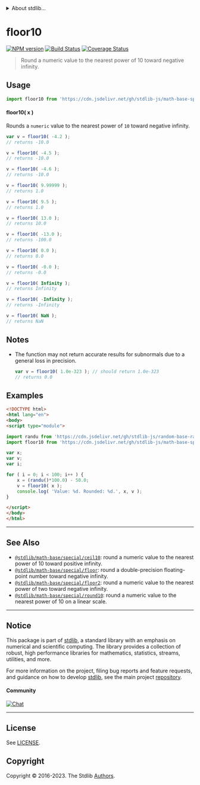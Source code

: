 <!--

@license Apache-2.0

Copyright (c) 2018 The Stdlib Authors.

Licensed under the Apache License, Version 2.0 (the "License");
you may not use this file except in compliance with the License.
You may obtain a copy of the License at

   http://www.apache.org/licenses/LICENSE-2.0

Unless required by applicable law or agreed to in writing, software
distributed under the License is distributed on an "AS IS" BASIS,
WITHOUT WARRANTIES OR CONDITIONS OF ANY KIND, either express or implied.
See the License for the specific language governing permissions and
limitations under the License.

-->


<details>
  <summary>
    About stdlib...
  </summary>
  <p>We believe in a future in which the web is a preferred environment for numerical computation. To help realize this future, we've built stdlib. stdlib is a standard library, with an emphasis on numerical and scientific computation, written in JavaScript (and C) for execution in browsers and in Node.js.</p>
  <p>The library is fully decomposable, being architected in such a way that you can swap out and mix and match APIs and functionality to cater to your exact preferences and use cases.</p>
  <p>When you use stdlib, you can be absolutely certain that you are using the most thorough, rigorous, well-written, studied, documented, tested, measured, and high-quality code out there.</p>
  <p>To join us in bringing numerical computing to the web, get started by checking us out on <a href="https://github.com/stdlib-js/stdlib">GitHub</a>, and please consider <a href="https://opencollective.com/stdlib">financially supporting stdlib</a>. We greatly appreciate your continued support!</p>
</details>

# floor10

[![NPM version][npm-image]][npm-url] [![Build Status][test-image]][test-url] [![Coverage Status][coverage-image]][coverage-url] <!-- [![dependencies][dependencies-image]][dependencies-url] -->

> Round a numeric value to the nearest power of 10 toward negative infinity.



<section class="usage">

## Usage

```javascript
import floor10 from 'https://cdn.jsdelivr.net/gh/stdlib-js/math-base-special-floor10@esm/index.mjs';
```

#### floor10( x )

Rounds a `numeric` value to the nearest power of `10` toward negative infinity.

```javascript
var v = floor10( -4.2 );
// returns -10.0

v = floor10( -4.5 );
// returns -10.0

v = floor10( -4.6 );
// returns -10.0

v = floor10( 9.99999 );
// returns 1.0

v = floor10( 9.5 );
// returns 1.0

v = floor10( 13.0 );
// returns 10.0

v = floor10( -13.0 );
// returns -100.0

v = floor10( 0.0 );
// returns 0.0

v = floor10( -0.0 );
// returns -0.0

v = floor10( Infinity );
// returns Infinity

v = floor10( -Infinity );
// returns -Infinity

v = floor10( NaN );
// returns NaN
```

</section>

<!-- /.usage -->

<section class="notes">

## Notes

-   The function may not return accurate results for subnormals due to a general loss in precision.

    ```javascript
    var v = floor10( 1.0e-323 ); // should return 1.0e-323
    // returns 0.0
    ```

</section>

<!-- /.notes -->

<section class="examples">

## Examples

<!-- eslint no-undef: "error" -->

```html
<!DOCTYPE html>
<html lang="en">
<body>
<script type="module">

import randu from 'https://cdn.jsdelivr.net/gh/stdlib-js/random-base-randu@esm/index.mjs';
import floor10 from 'https://cdn.jsdelivr.net/gh/stdlib-js/math-base-special-floor10@esm/index.mjs';

var x;
var v;
var i;

for ( i = 0; i < 100; i++ ) {
    x = (randu()*100.0) - 50.0;
    v = floor10( x );
    console.log( 'Value: %d. Rounded: %d.', x, v );
}

</script>
</body>
</html>
```

</section>

<!-- /.examples -->

<!-- Section for related `stdlib` packages. Do not manually edit this section, as it is automatically populated. -->

<section class="related">

* * *

## See Also

-   <span class="package-name">[`@stdlib/math-base/special/ceil10`][@stdlib/math/base/special/ceil10]</span><span class="delimiter">: </span><span class="description">round a numeric value to the nearest power of 10 toward positive infinity.</span>
-   <span class="package-name">[`@stdlib/math-base/special/floor`][@stdlib/math/base/special/floor]</span><span class="delimiter">: </span><span class="description">round a double-precision floating-point number toward negative infinity.</span>
-   <span class="package-name">[`@stdlib/math-base/special/floor2`][@stdlib/math/base/special/floor2]</span><span class="delimiter">: </span><span class="description">round a numeric value to the nearest power of two toward negative infinity.</span>
-   <span class="package-name">[`@stdlib/math-base/special/round10`][@stdlib/math/base/special/round10]</span><span class="delimiter">: </span><span class="description">round a numeric value to the nearest power of 10 on a linear scale.</span>

</section>

<!-- /.related -->

<!-- Section for all links. Make sure to keep an empty line after the `section` element and another before the `/section` close. -->


<section class="main-repo" >

* * *

## Notice

This package is part of [stdlib][stdlib], a standard library with an emphasis on numerical and scientific computing. The library provides a collection of robust, high performance libraries for mathematics, statistics, streams, utilities, and more.

For more information on the project, filing bug reports and feature requests, and guidance on how to develop [stdlib][stdlib], see the main project [repository][stdlib].

#### Community

[![Chat][chat-image]][chat-url]

---

## License

See [LICENSE][stdlib-license].


## Copyright

Copyright &copy; 2016-2023. The Stdlib [Authors][stdlib-authors].

</section>

<!-- /.stdlib -->

<!-- Section for all links. Make sure to keep an empty line after the `section` element and another before the `/section` close. -->

<section class="links">

[npm-image]: http://img.shields.io/npm/v/@stdlib/math-base-special-floor10.svg
[npm-url]: https://npmjs.org/package/@stdlib/math-base-special-floor10

[test-image]: https://github.com/stdlib-js/math-base-special-floor10/actions/workflows/test.yml/badge.svg?branch=v0.1.0
[test-url]: https://github.com/stdlib-js/math-base-special-floor10/actions/workflows/test.yml?query=branch:v0.1.0

[coverage-image]: https://img.shields.io/codecov/c/github/stdlib-js/math-base-special-floor10/main.svg
[coverage-url]: https://codecov.io/github/stdlib-js/math-base-special-floor10?branch=main

<!--

[dependencies-image]: https://img.shields.io/david/stdlib-js/math-base-special-floor10.svg
[dependencies-url]: https://david-dm.org/stdlib-js/math-base-special-floor10/main

-->

[chat-image]: https://img.shields.io/gitter/room/stdlib-js/stdlib.svg
[chat-url]: https://app.gitter.im/#/room/#stdlib-js_stdlib:gitter.im

[stdlib]: https://github.com/stdlib-js/stdlib

[stdlib-authors]: https://github.com/stdlib-js/stdlib/graphs/contributors

[umd]: https://github.com/umdjs/umd
[es-module]: https://developer.mozilla.org/en-US/docs/Web/JavaScript/Guide/Modules

[deno-url]: https://github.com/stdlib-js/math-base-special-floor10/tree/deno
[umd-url]: https://github.com/stdlib-js/math-base-special-floor10/tree/umd
[esm-url]: https://github.com/stdlib-js/math-base-special-floor10/tree/esm
[branches-url]: https://github.com/stdlib-js/math-base-special-floor10/blob/main/branches.md

[stdlib-license]: https://raw.githubusercontent.com/stdlib-js/math-base-special-floor10/main/LICENSE

<!-- <related-links> -->

[@stdlib/math/base/special/ceil10]: https://github.com/stdlib-js/math-base-special-ceil10/tree/esm

[@stdlib/math/base/special/floor]: https://github.com/stdlib-js/math-base-special-floor/tree/esm

[@stdlib/math/base/special/floor2]: https://github.com/stdlib-js/math-base-special-floor2/tree/esm

[@stdlib/math/base/special/round10]: https://github.com/stdlib-js/math-base-special-round10/tree/esm

<!-- </related-links> -->

</section>

<!-- /.links -->
